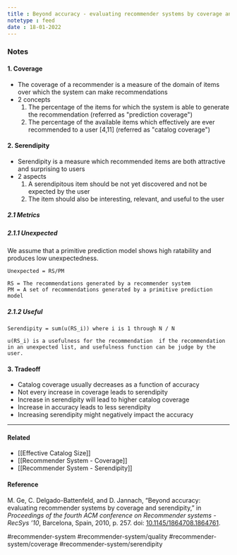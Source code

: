 ```yaml
---
title : Beyond accuracy - evaluating recommender systems by coverage and serendipity
notetype : feed
date : 18-01-2022
---
```




### Notes

#### 1. Coverage
- The coverage of a recommender is a measure of the domain of items over which the system can make recommendations
- 2 concepts
	1. The percentage of the items for which the system is able to generate the recommendation (referred as "prediction coverage")
	2. The percentage of the available items which effectively are ever recommended to a user [4,11] (referred as "catalog coverage")



#### 2. Serendipity
- Serendipity is a measure which recommended items are both attractive and surprising to users
- 2 aspects
	1. A serendipitous item should be not yet discovered and not be expected by the user
	2. The item should also be interesting, relevant, and useful to the user


##### 2.1 Metrics

##### 2.1.1 Unexpected

We assume that a primitive prediction model shows high ratability and produces low unexpectedness.

```
Unexpected = RS/PM

RS = The recommendations generated by a recommender system
PM = A set of recommendations generated by a primitive prediction model
```

##### 2.1.2 Useful

```
Serendipity = sum(u(RS_i)) where i is 1 through N / N

u(RS_i) is a usefulness for the recommendation  if the recommendation in an unexpected list, and usefulness function can be judge by the user.
```


#### 3. Tradeoff

- Catalog coverage usually decreases as a function of accuracy
- Not every increase in coverage leads to serendipity
- Increase in serendipity will lead to higher catalog coverage
- Increase in accuracy leads to less serendipity
- Increasing serendipity might negatively impact the accuracy

---

#### Related
- [[Effective Catalog Size]]
- [[Recommender System - Coverage]]
- [[Recommender System - Serendipity]]



#### Reference

M. Ge, C. Delgado-Battenfeld, and D. Jannach, “Beyond accuracy: evaluating recommender systems by coverage and serendipity,” in _Proceedings of the fourth ACM conference on Recommender systems - RecSys ’10_, Barcelona, Spain, 2010, p. 257. doi: [10.1145/1864708.1864761](https://doi.org/10.1145/1864708.1864761).


#recommender-system #recommender-system/quality #recommender-system/coverage  #recommender-system/serendipity